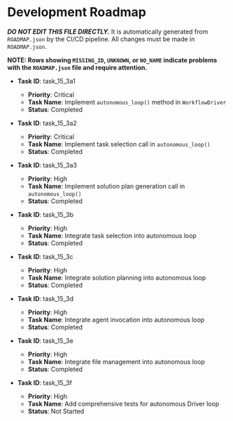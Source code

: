 # Development Roadmap

***DO NOT EDIT THIS FILE DIRECTLY.*** It is automatically generated from `ROADMAP.json` by the CI/CD pipeline. All changes must be made in `ROADMAP.json`.

**NOTE: Rows showing `MISSING_ID`, `UNKNOWN`, or `NO_NAME` indicate problems with the `ROADMAP.json` file and require attention.**

*   **Task ID**: task_15_3a1
    *   **Priority**: Critical
    *   **Task Name**: Implement `autonomous_loop()` method in `WorkflowDriver`
    *   **Status**: Completed

*   **Task ID**: task_15_3a2
    *   **Priority**: Critical
    *   **Task Name**: Implement task selection call in `autonomous_loop()`
    *   **Status**: Completed

*   **Task ID**: task_15_3a3
    *   **Priority**: High
    *   **Task Name**: Implement solution plan generation call in `autonomous_loop()`
    *   **Status**: Completed

*   **Task ID**: task_15_3b
    *   **Priority**: High
    *   **Task Name**: Integrate task selection into autonomous loop
    *   **Status**: Completed

*   **Task ID**: task_15_3c
    *   **Priority**: High
    *   **Task Name**: Integrate solution planning into autonomous loop
    *   **Status**: Completed

*   **Task ID**: task_15_3d
    *   **Priority**: High
    *   **Task Name**: Integrate agent invocation into autonomous loop
    *   **Status**: Completed

*   **Task ID**: task_15_3e
    *   **Priority**: High
    *   **Task Name**: Integrate file management into autonomous loop
    *   **Status**: Completed

*   **Task ID**: task_15_3f
    *   **Priority**: High
    *   **Task Name**: Add comprehensive tests for autonomous Driver loop
    *   **Status**: Not Started

